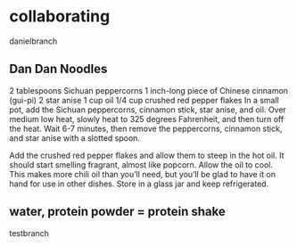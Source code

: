# collaborating

danielbranch








## Dan Dan Noodles

2 tablespoons Sichuan peppercorns
1 inch-long piece of Chinese cinnamon (gui-pi)
2 star anise
1 cup oil
1/4 cup crushed red pepper flakes
In a small pot, add the Sichuan peppercorns, cinnamon stick, star anise, and oil. Over medium low heat, slowly heat to 325 degrees Fahrenheit, and then turn off the heat. Wait 6-7 minutes, then remove the peppercorns, cinnamon stick, and star anise with a slotted spoon.

Add the crushed red pepper flakes and allow them to steep in the hot oil. It should start smelling fragrant, almost like popcorn. Allow the oil to cool. This makes more chili oil than you’ll need, but you’ll be glad to have it on hand for use in other dishes. Store in a glass jar and keep refrigerated.


## water, protein powder = protein shake

 testbranch
